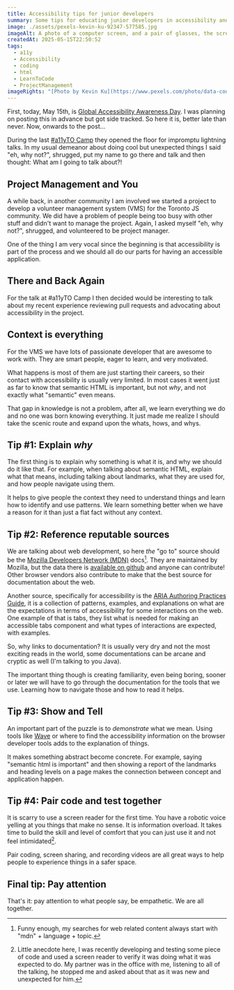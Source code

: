 ```yaml
---
title: Accessibility tips for junior developers
summary: Some tips for educating junior developers in accessibility and developing empathy.
image: ./assets/pexels-kevin-ku-92347-577585.jpg
imageAlt: A photo of a computer screen, and a pair of glasses, the screen is blurred on the background, and the only focused part are the ones through the glasses lenses.
createdAt: 2025-05-15T22:50:52
tags:
  - a11y
  - Accessibility
  - coding
  - html
  - LearnToCode
  - ProjectManagement
imageRights: "[Photo by Kevin Ku](https://www.pexels.com/photo/data-codes-through-eyeglasses-577585/)"
---
```


First, today, May 15th, is [Global Accessibility Awareness Day](https://accessibility.day/). I was planning on posting this in advance but got side tracked. So here it is, better late than never. Now, onwards to the post...

During the last [#a11yTO Camp](https://a11yto.com/) they opened the floor for impromptu lightning talks. In my usual demeanor about doing cool but unexpected things I said "eh, why not?", shrugged, put my name to go there and talk and then thought: What am I going to talk about?!

## Project Management and You

A while back, in another community I am involved we started a project to develop a volunteer management system (VMS) for the Toronto JS community. We did have a problem of people being too busy with other stuff and didn't want to manage the project. Again, I asked myself "eh, why not?", shrugged, and volunteered to be project manager.

One of the thing I am very vocal since the beginning is that accessibility is part of the process and we should all do our parts for having an accessible application.

## There and Back Again

For the talk at #a11yTO Camp I then decided would be interesting to talk about my recent experience reviewing pull requests and advocating about accessibility in the project.

## Context is everything

For the VMS we have lots of passionate developer that are awesome to work with. They are smart people, eager to learn, and very motivated.

What happens is most of them are just starting their careers, so their contact with accessibility is usually very limited. In most cases it went just as far to know that semantic HTML is important, but not _why_, and not exactly what "semantic" even means.

That gap in knowledge is not a problem, after all, we learn everything we do and no one was born knowing everything. It just made me realize I should take the scenic route and expand upon the whats, hows, and whys.

## Tip #1: Explain _why_

The first thing is to explain why something is what it is, and why we should do it like that. For example, when talking about semantic HTML, explain what that means, including talking about landmarks, what they are used for, and how people navigate using them.

It helps to give people the context they need to understand things and learn how to identify and use patterns. We learn something better when we have a reason for it than just a flat fact without any context.

## Tip #2: Reference reputable sources

We are talking about web development, so here _the_ "go to" source should be the [Mozilla Developers Network (MDN)](https://developer.mozilla.org/en-US/) docs[^1]. They are maintained by Mozilla, but the data there is [available on github](https://github.com/mdn/content) and anyone can contribute! Other browser vendors also contribute to make that the best source for documentation about the web.

Another source, specifically for accessibility is the [ARIA Authoring Practices Guide](https://www.w3.org/WAI/ARIA/apg/), it is a collection of patterns, examples, and explanations on what are the expectations in terms of accessibility for some interactions on the web. One example of that is tabs, they list what is needed for making an accessible tabs component and what types of interactions are expected, with examples.

So, why links to documentation? It is usually very dry and not the most exciting reads in the world, some documentations can be arcane and cryptic as well (I'm talking to you Java).

The important thing though is creating familiarity, even being boring, sooner or later we will have to go through the documentation for the tools that we use. Learning how to navigate those and how to read it helps.

## Tip #3: Show and Tell

An important part of the puzzle is to _demonstrate_ what we mean. Using tools like [Wave](https://wave.webaim.org/) or where to find the accessibility information on the browser developer tools adds to the explanation of things.

It makes something abstract become concrete. For example, saying "semantic html is important" and then showing a report of the landmarks and heading levels on a page makes the connection between concept and application happen.

## Tip #4: Pair code and test together

It is scarry to use a screen reader for the first time. You have a robotic voice yelling at you things that make no sense. It is information overload. It takes time to build the skill and level of comfort that you can just use it and not feel intimidated[^2].

Pair coding, screen sharing, and recording videos are all great ways to help people to experience things in a safer space.

## Final tip: Pay attention

That's it: pay attention to what people say, be empathetic. We are all together.

[^1]: Funny enough, my searches for web related content always start with "mdn" + language + topic.

[^2]: Little anecdote here, I was recently developing and testing some piece of code and used a screen reader to verify it was doing what it was expected to do. My partner was in the office with me, listening to all of the talking, he stopped me and asked about that as it was new and unexpected for him.
